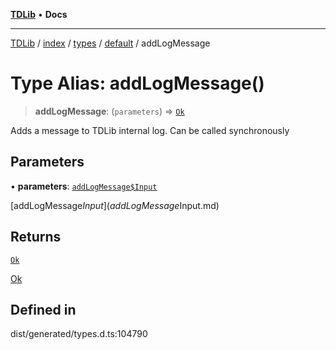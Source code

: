 [**TDLib**](../../../../../../README.md) • **Docs**

***

[TDLib](../../../../../../modules.md) / [index](../../../../../README.md) / [types](../../../README.md) / [default](../README.md) / addLogMessage

# Type Alias: addLogMessage()

> **addLogMessage**: (`parameters`) => [`Ok`](Ok-1.md)

Adds a message to TDLib internal log. Can be called synchronously

## Parameters

• **parameters**: [`addLogMessage$Input`](addLogMessage$Input.md)

[addLogMessage$Input](addLogMessage$Input.md)

## Returns

[`Ok`](Ok-1.md)

[Ok](Ok-1.md)

## Defined in

dist/generated/types.d.ts:104790
